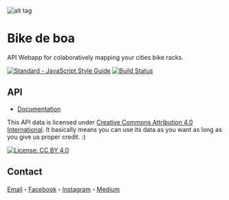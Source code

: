 
![alt tag](https://www.bikedeboa.com.br/favicons/icon-192x192.png)
# Bike de boa

API Webapp for colaboratively mapping your cities bike racks.

[![Standard - JavaScript Style Guide](https://img.shields.io/badge/code%20style-standard-brightgreen.svg)](http://standardjs.com/)
[![Build Status](https://travis-ci.org/dennerevaldt/bikedeboa-api.svg?branch=master)](https://travis-ci.org/dennerevaldt/bikedeboa-api)

## API

* [Documentation](https://bdb-api.herokuapp.com/v1/doc)

This API data is licensed under [Creative Commons Attribution 4.0 International](https://creativecommons.org/licenses/by/4.0/). It basically means you can use its data as you want as long as you give us proper credit. :)

[![License: CC BY 4.0](https://licensebuttons.net/l/by/4.0/80x15.png)](http://creativecommons.org/licenses/by/4.0/)

## Contact

[Email](bikedeboa@gmail.com)・[Facebook](https://www.facebook.com/bikedeboaapp)・[Instagram](https://www.instagram.com/bikedeboa/)・[Medium](https://medium.com/bike-de-boa)
